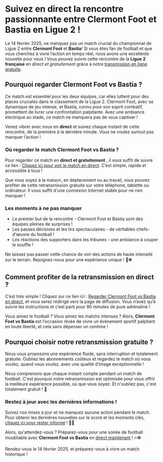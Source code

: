# Suivez en direct la rencontre passionnante entre Clermont Foot et Bastia en Ligue 2 !

Le 14 février 2025, ne manquez pas un match crucial du championnat de Ligue 2 entre **Clermont Foot** et **Bastia**! Si vous êtes fan de football et que vous cherchez à vivre l’action en temps réel, nous avons une excellente nouvelle pour vous ! Vous pouvez suivre cette rencontre de la **Ligue 2 française** en _direct et gratuitement_ grâce à notre [transmission en ligne gratuite](https://tinyurl.com/livestreamfreeo?st=Clermont+Foot+vs+Bastia&si=ghc).

## Pourquoi regarder Clermont Foot vs Bastia ?

Ce match est essentiel pour les deux équipes, car elles luttent pour des places cruciales dans le classement de la Ligue 2. Clermont Foot, avec sa dynamique de jeu intense, et Bastia, connu pour son esprit combatif, promettent de livrer une confrontation palpitante. Avec une ambiance électrique au stade, ce match ne manquera pas de vous captiver !

Venez vibrer avec nous en **direct** et suivez chaque instant de cette rencontre, de la première à la dernière minute. Vous ne voulez surtout pas manquer l’action !

### Où regarder le match Clermont Foot vs Bastia ?

Pour regarder ce match en **direct et gratuitement** , il vous suffit de suivre ce lien : [Cliquez ici pour voir le match en direct](https://tinyurl.com/livestreamfreeo?st=Clermont+Foot+vs+Bastia&si=ghc). C’est simple, rapide et accessible à tous !

Que vous soyez à la maison, en déplacement ou au travail, vous pouvez profiter de cette retransmission gratuite sur votre téléphone, tablette ou ordinateur. Il vous suffit d'une connexion Internet stable pour ne rien manquer !

### Les moments à ne pas manquer

- Le premier but de la rencontre - Clermont Foot et Bastia sont des équipes pleines de surprises !
- Les passes décisives et les tirs spectaculaires - de véritables chefs-d'œuvre du football !
- Les réactions des supporters dans les tribunes - une ambiance à couper le souffle !

Ne laissez pas passer cette chance de voir des actions de haute intensité sur le terrain. Rejoignez-nous pour une expérience unique ! 🎉⚽️

## Comment profiter de la retransmission en direct ?

C’est très simple ! Cliquez sur ce lien ici : [Regarder Clermont Foot vs Bastia en direct](https://tinyurl.com/livestreamfreeo?st=Clermont+Foot+vs+Bastia&si=ghc), et vous serez redirigé vers la page de diffusion. Vous n’avez qu’à suivre les instructions et c’est parti pour 90 minutes de pure adrénaline !

Vous aimez le football ? Vous aimez les matchs intenses ? Alors, **Clermont Foot vs Bastia** est l’occasion rêvée de vivre un événement sportif palpitant en toute liberté, et cela sans dépenser un centime !

## Pourquoi choisir notre retransmission gratuite ?

Nous vous proposons une expérience fluide, sans interruption et totalement gratuite. Oubliez les abonnements coûteux et regardez le match où vous voulez, quand vous voulez, avec une qualité d’image exceptionnelle !

Nous comprenons que chaque instant compte pendant un match de football. C'est pourquoi notre retransmission est optimisée pour vous offrir la meilleure expérience possible, où que vous soyez. Et n'oubliez pas, c'est totalement gratuit ! 🎉

### Restez à jour avec les dernières informations !

Suivez nos mises à jour et ne manquez aucune action pendant le match. Pour obtenir les dernières nouvelles sur le score et les moments clés, [cliquez ici pour rester informé](https://tinyurl.com/livestreamfreeo?st=Clermont+Foot+vs+Bastia&si=ghc) ! 📱💬

Alors, qu'attendez-vous ? Préparez-vous pour une soirée de football inoubliable avec **Clermont Foot vs Bastia** en [direct maintenant](https://tinyurl.com/livestreamfreeo?st=Clermont+Foot+vs+Bastia&si=ghc) ! 🔥⚽️

Rendez-vous le 14 février 2025, et préparez-vous à vivre un match historique !
